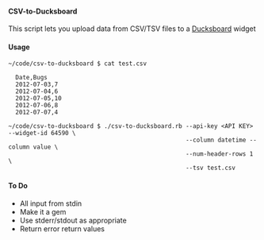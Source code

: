 #### CSV-to-Ducksboard
This script lets you upload data from CSV/TSV files to a [Ducksboard](http://ducksboard.com) widget

#### Usage
    ~/code/csv-to-ducksboard $ cat test.csv 

      Date,Bugs
      2012-07-03,7
      2012-07-04,6
      2012-07-05,10
      2012-07-06,8
      2012-07-07,4
    
    ~/code/csv-to-ducksboard $ ./csv-to-ducksboard.rb --api-key <API KEY> --widget-id 64590 \
                                                      --column datetime --column value \
                                                      --num-header-rows 1 \
                                                      --tsv test.csv

#### To Do
- All input from stdin
- Make it a gem
- Use stderr/stdout as appropriate
- Return error return values
